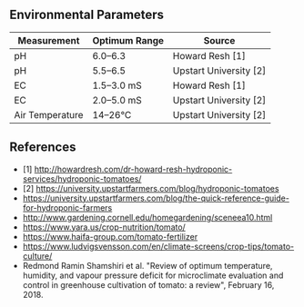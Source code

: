 ## Environmental Parameters

Measurement | Optimum Range | Source
--- | --- | ---
pH | 6.0–6.3 | Howard Resh [1]
pH | 5.5–6.5 | Upstart University [2]
EC | 1.5–3.0 mS | Howard Resh [1]
EC | 2.0–5.0 mS | Upstart University [2]
Air Temperature | 14–26°C | Upstart University [2]


## References

* [1] http://howardresh.com/dr-howard-resh-hydroponic-services/hydroponic-tomatoes/
* [2] https://university.upstartfarmers.com/blog/hydroponic-tomatoes
* https://university.upstartfarmers.com/blog/the-quick-reference-guide-for-hydroponic-farmers
* http://www.gardening.cornell.edu/homegardening/sceneea10.html
* https://www.yara.us/crop-nutrition/tomato/
* https://www.haifa-group.com/tomato-fertilizer
* https://www.ludvigsvensson.com/en/climate-screens/crop-tips/tomato-culture/
* Redmond Ramin Shamshiri et al. "Review of optimum temperature, humidity, and vapour pressure deficit for microclimate evaluation and control in greenhouse cultivation of tomato: a review", February 16, 2018.
